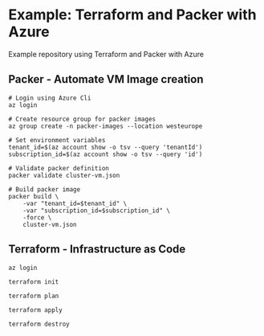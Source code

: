 # Example: Terraform and Packer with Azure
Example repository using Terraform and Packer with Azure

## Packer - Automate VM Image creation

```
# Login using Azure Cli
az login

# Create resource group for packer images
az group create -n packer-images --location westeurope

# Set environment variables
tenant_id=$(az account show -o tsv --query 'tenantId')
subscription_id=$(az account show -o tsv --query 'id')

# Validate packer definition
packer validate cluster-vm.json

# Build packer image
packer build \
    -var "tenant_id=$tenant_id" \
    -var "subscription_id=$subscription_id" \
    -force \
    cluster-vm.json
```

## Terraform - Infrastructure as Code

```
az login

terraform init

terraform plan

terraform apply

terraform destroy
```